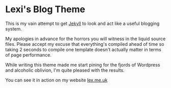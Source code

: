 # Lexi's Blog Theme

This is my vain attempt to get [Jekyll](https://jekyllrb.com/) to look and
act like a useful blogging system.

My apologies in advance for the horrors you will witness in the liquid source
files. Please accept my excuse that everything's compiled ahead of time so
taking 2 seconds to compile one template doesn't actually matter in terms of
page performance.

While writing this theme made me start pining for the fjords of Wordpress and
alcoholic oblivion, I'm quite pleased with the results.

You can see it in action on my website [lex.me.uk](https://lex.me.uk)
